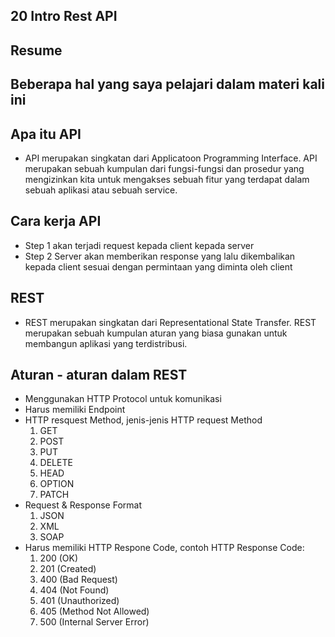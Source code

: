 ## 20 Intro Rest API
## Resume
## Beberapa hal yang saya pelajari dalam materi kali ini
## Apa itu API 
- API merupakan singkatan dari Applicatoon Programming Interface. API merupakan sebuah kumpulan dari fungsi-fungsi dan prosedur yang mengizinkan kita untuk mengakses sebuah fitur yang terdapat dalam sebuah aplikasi atau sebuah service.

## Cara kerja API
- Step 1 akan terjadi request kepada client kepada server
- Step 2 Server akan memberikan response yang lalu dikembalikan kepada client sesuai dengan permintaan yang diminta oleh client 

## REST
- REST merupakan singkatan dari Representational State Transfer. REST merupakan sebuah kumpulan aturan yang biasa gunakan untuk membangun aplikasi yang terdistribusi.

## Aturan - aturan dalam REST
- Menggunakan HTTP Protocol untuk komunikasi
- Harus memiliki Endpoint
- HTTP resquest Method, jenis-jenis HTTP request Method 
    1. GET
    2. POST
    3. PUT
    4. DELETE
    5. HEAD
    6. OPTION
    7. PATCH
- Request & Response Format 
    1. JSON
    2. XML
    3. SOAP
- Harus memiliki HTTP Respone Code, contoh HTTP Response Code:
    1. 200 (OK)
    2. 201 (Created)
    3. 400 (Bad Request)
    4. 404 (Not Found)
    5. 401 (Unauthorized)
    6. 405 (Method Not Allowed)
    7. 500 (Internal Server Error)